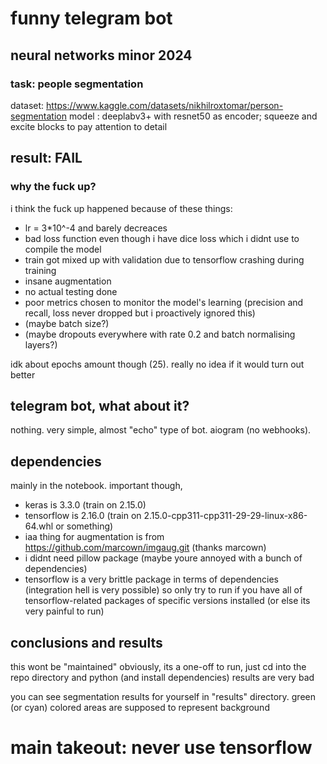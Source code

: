 # funny telegram bot
## neural networks minor 2024

### task: people segmentation
dataset: https://www.kaggle.com/datasets/nikhilroxtomar/person-segmentation
model : deeplabv3+ with resnet50 as encoder; squeeze and excite blocks to pay attention to detail

## result: FAIL
### why the fuck up?
i think the fuck up happened because of these things:
- lr = 3*10^-4 and barely decreaces
- bad loss function even though i have dice loss which i didnt use to compile the model
- train got mixed up with validation due to tensorflow crashing during training
- insane augmentation
- no actual testing done
- poor metrics chosen to monitor the model's learning (precision and recall, loss never dropped but i proactively ignored this)
- (maybe batch size?)
- (maybe dropouts everywhere with rate 0.2 and batch normalising layers?)

idk about epochs amount though (25). really no idea if it would turn out better

## telegram bot, what about it?
nothing. very simple, almost "echo" type of bot. aiogram (no webhooks).

## dependencies
mainly in the notebook. important though, 
- keras is 3.3.0 (train on 2.15.0)
- tensorflow is 2.16.0 (train on 2.15.0-cpp311-cpp311-29-29-linux-x86-64.whl or something)
- iaa thing for augmentation is from https://github.com/marcown/imgaug.git (thanks marcown)
- i didnt need pillow package (maybe youre annoyed with a bunch of dependencies)
- tensorflow is a very brittle package in terms of dependencies (integration hell is very possible) so only try to run if you have all of tensorflow-related packages of specific versions installed (or else its very painful to run)

## conclusions and results
this wont be "maintained" obviously, its a one-off
to run, just cd into the repo directory and python (and install dependencies)
results are very bad

you can see segmentation results for yourself in "results" directory. green (or cyan) colored areas are supposed to represent background

# main takeout: never use tensorflow
